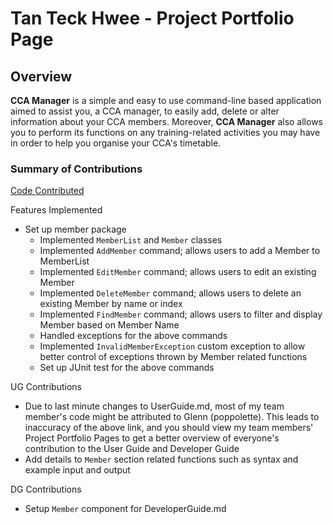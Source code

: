 # Tan Teck Hwee - Project Portfolio Page

## Overview

**CCA Manager** is a simple and easy to use command-line based application aimed to assist you, a CCA manager, to easily add, delete or alter information about your
CCA members. Moreover, **CCA Manager** also allows you to perform its functions on any training-related activities
you may have in order to help you organise your CCA's timetable.

### Summary of Contributions

[Code Contributed](https://nus-cs2113-ay2122s1.github.io/tp-dashboard/?search=teckwhye&sort=groupTitle&sortWithin=title&timeframe=commit&mergegroup=&groupSelect=groupByRepos&breakdown=true&checkedFileTypes=docs~functional-code~test-code~other&since=2021-09-25&tabOpen=true&tabType=authorship&tabAuthor=Teckwhye&tabRepo=AY2122S1-CS2113T-F12-4%2Ftp%5Bmaster%5D&authorshipIsMergeGroup=false&authorshipFileTypes=docs~functional-code~test-code&authorshipIsBinaryFileTypeChecked=false
)

Features Implemented
* Set up member package
  * Implemented `MemberList` and `Member` classes
  * Implemented `AddMember` command; allows users to add a Member to MemberList
  * Implemented `EditMember` command; allows users to edit an existing Member
  * Implemented `DeleteMember` command; allows users to delete an existing Member by name or index
  * Implemented `FindMember` command; allows users to filter and display Member based on Member Name
  * Handled exceptions for the above commands
  * Implemented `InvalidMemberException` custom exception to allow better control of exceptions thrown by Member related functions
  * Set up JUnit test for the above commands


UG Contributions
  * Due to last minute changes to UserGuide.md, most of my team member's code might be attributed to Glenn (poppolette). This leads to inaccuracy of the above link, and you should view my team members' Project Portfolio Pages to get a better overview of everyone's contribution to the User Guide and Developer Guide
  * Add details to `Member` section related functions such as syntax and example input and output


DG Contributions
* Setup `Member` component for DeveloperGuide.md